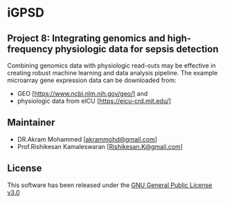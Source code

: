 # iGPSD
## Project 8: Integrating genomics and high-frequency physiologic data for sepsis detection

Combining genomics data with physiologic read-outs may be effective in creating robust machine learning and data analysis pipeline. The example microarray gene expression data can be downloaded from:

* GEO [https://www.ncbi.nlm.nih.gov/geo/] and
* physiologic data from eICU [https://eicu-crd.mit.edu/]

## Maintainer
* DR.Akram Mohammed [akrammohd@gmail.com]
* Prof.Rishikesan Kamaleswaran [Rishikesan.K@gmail.com] 

## License
This software has been released under the [GNU General Public License v3.0](LICENSE.md)
